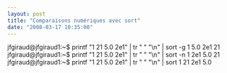 ```yaml
---
layout: post
title: "Comparaisons numériques avec sort"
date: "2008-03-17 10:35:00"
---
```

jfgiraud@jfgiraud1:~$ printf "1 21 5.0 2e1" | tr " " "\n" | sort -g
1
5.0
2e1
21
jfgiraud@jfgiraud1:~$ printf "1 21 5.0 2e1" | tr " " "\n" | sort -n
1
2e1
5.0
21
jfgiraud@jfgiraud1:~$ printf "1 21 5.0 2e1" | tr " " "\n" | sort
1
21
2e1
5.0
